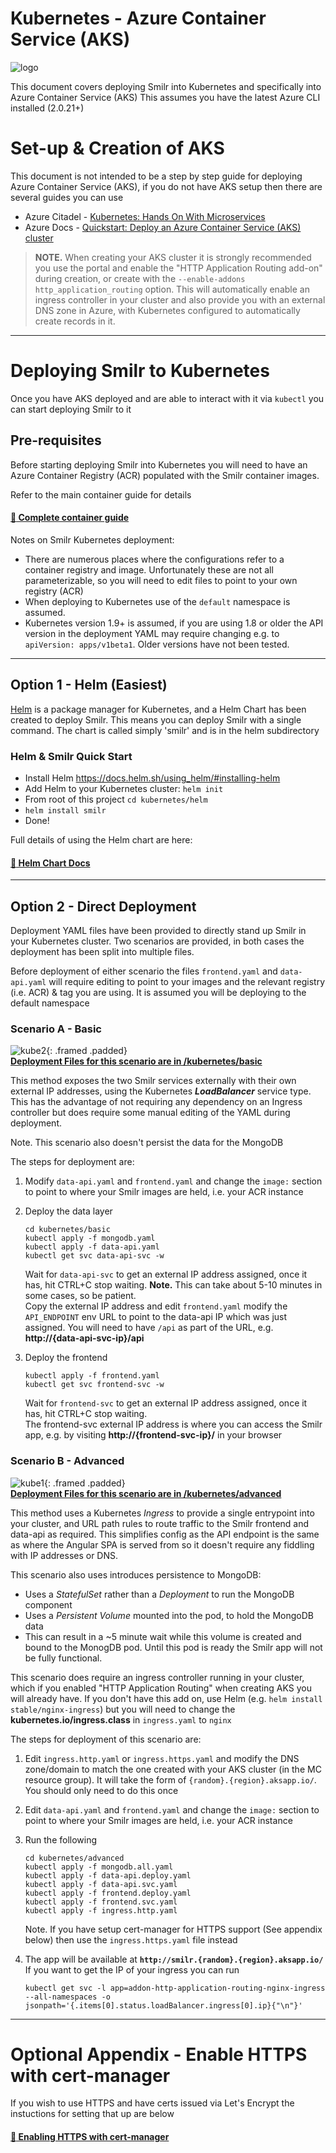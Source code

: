 # Kubernetes - Azure Container Service (AKS)

![logo](https://avatars1.githubusercontent.com/u/13629408?s=250)

This document covers deploying Smilr into Kubernetes and specifically into Azure Container Service (AKS) 
This assumes you have the latest Azure CLI installed (2.0.21+)

# Set-up & Creation of AKS

This document is not intended to be a step by step guide for deploying Azure Container Service (AKS), if you do not have AKS setup then there are several guides you can use
 - Azure Citadel - [Kubernetes: Hands On With Microservices](https://azurecitadel.github.io/labs/kubernetes/)
 - Azure Docs - [Quickstart: Deploy an Azure Container Service (AKS) cluster](https://docs.microsoft.com/en-us/azure/aks/kubernetes-walkthrough)

> **NOTE.** When creating your AKS cluster it is strongly recommended you use the portal and enable the "HTTP Application Routing add-on" during creation, or create with the `--enable-addons http_application_routing` option. This will automatically enable an ingress controller in your cluster and also provide you with an external DNS zone in Azure, with Kubernetes configured to automatically create records in it. 

---

# Deploying Smilr to Kubernetes

Once you have AKS deployed and are able to interact with it via `kubectl` you can start deploying Smilr to it

## Pre-requisites 
Before starting deploying Smilr into Kubernetes you will need to have an Azure Container Registry (ACR) populated with the Smilr container images. 

Refer to the main container guide for details
#### [:page_with_curl: Complete container guide](../docs/containers.md) 

Notes on Smilr Kubernetes deployment:
- There are numerous places where the configurations refer to a container registry and image. Unfortunately these are not all parameterizable, so you will need to edit files to point to your own registry (ACR)
- When deploying to Kubernetes use of the `default` namespace is assumed.
- Kubernetes version 1.9+ is assumed, if you are using 1.8 or older the API version in the deployment YAML may require changing e.g. to `apiVersion: apps/v1beta1`. Older versions have not been tested.


---


## Option 1 - Helm (Easiest)
[Helm](https://helm.sh/) is a package manager for Kubernetes, and a Helm Chart has been created to deploy Smilr. This means you can deploy Smilr with a single command. The chart is called simply 'smilr' and is in the helm subdirectory 

### Helm & Smilr Quick Start

- Install Helm https://docs.helm.sh/using_helm/#installing-helm
- Add Helm to your Kubernetes cluster: `helm init`
- From root of this project `cd kubernetes/helm`
- `helm install smilr`
- Done!

Full details of using the Helm chart are here:  
#### [:page_with_curl: Helm Chart Docs](helm/readme.md)


---


## Option 2 - Direct Deployment

Deployment YAML files have been provided to directly stand up Smilr in your Kubernetes cluster. Two scenarios are provided, in both cases the deployment has been split into multiple files. 

Before deployment of either scenario the files `frontend.yaml` and `data-api.yaml` will require editing to point to your images and the relevant registry (i.e. ACR) & tag you are using. It is assumed you will be deploying to the default namespace

### Scenario A - Basic
![kube2](../etc/kube-scenario-a.png){: .framed .padded}  
**[Deployment Files for this scenario are in /kubernetes/basic](./basic/)** 

This method exposes the two Smilr services externally with their own external IP addresses, using the Kubernetes ***LoadBalancer*** service type. This has the advantage of not requiring any dependency on an Ingress controller but does require some manual editing of the YAML during deployment. 

Note. This scenario also doesn't persist the data for the MongoDB

The steps for deployment are:

1. Modify `data-api.yaml` and `frontend.yaml` and change the `image:` section to point to where your Smilr images are held, i.e. your ACR instance

2. Deploy the data layer
    ```
    cd kubernetes/basic
    kubectl apply -f mongodb.yaml
    kubectl apply -f data-api.yaml
    kubectl get svc data-api-svc -w
    ```
    Wait for `data-api-svc` to get an external IP address assigned, once it has, hit CTRL+C stop waiting. **Note.** This can take about 5-10 minutes in some cases, so be patient.  
    Copy the external IP address and edit `frontend.yaml` modify the `API_ENDPOINT` env URL to point to the data-api IP which was just assigned. You will need to have `/api` as part of the URL, e.g. **http://{data-api-svc-ip}/api**

3. Deploy the frontend
    ```
    kubectl apply -f frontend.yaml
    kubectl get svc frontend-svc -w
    ```
    Wait for `frontend-svc` to get an external IP address assigned, once it has, hit CTRL+C stop waiting.  
    The frontend-svc external IP address is where you can access the Smilr app, e.g. by visiting **http://{frontend-svc-ip}/** in your browser



### Scenario B - Advanced
![kube1](../etc/kube-scenario-b.png){: .framed .padded}  
**[Deployment Files for this scenario are in /kubernetes/advanced](./advanced/)** 

This method uses a Kubernetes *Ingress* to provide a single entrypoint into your cluster, and URL path rules to route traffic to the Smilr frontend and data-api as required. This simplifies config as the API endpoint is the same as where the Angular SPA is served from so it doesn't require any fiddling with IP addresses or DNS. 

This scenario also uses introduces persistence to MongoDB:
- Uses a *StatefulSet* rather than a *Deployment* to run the MongoDB component
- Uses a *Persistent Volume* mounted into the pod, to hold the MongoDB data 
- This can result in a ~5 minute wait while this volume is created and bound to the MonogDB pod. Until this pod is ready the Smilr app will not be fully functional.

This scenario does require an ingress controller running in your cluster, which if you enabled "HTTP Application Routing" when creating AKS you will already have. If you don't have this add on, use Helm (e.g. `helm install stable/nginx-ingress`) but you will need to change the **kubernetes.io/ingress.class** in `ingress.yaml` to `nginx`

The steps for deployment of this scenario are:
1. Edit `ingress.http.yaml` or `ingress.https.yaml` and modify the DNS zone/domain to match the one created with your AKS cluster (in the MC resource group). It will take the form of `{random}.{region}.aksapp.io/`. You should only need to do this once
2. Edit `data-api.yaml` and `frontend.yaml` and change the `image:` section to point to where your Smilr images are held, i.e. your ACR instance
3. Run the following
    ```
    cd kubernetes/advanced
    kubectl apply -f mongodb.all.yaml
    kubectl apply -f data-api.deploy.yaml
    kubectl apply -f data-api.svc.yaml
    kubectl apply -f frontend.deploy.yaml
    kubectl apply -f frontend.svc.yaml
    kubectl apply -f ingress.http.yaml
    ```
    Note. If you have setup cert-manager for HTTPS support (See appendix below) then use the `ingress.https.yaml` file instead

4. The app will be available at **`http://smilr.{random}.{region}.aksapp.io/`** If you want to get the IP of your ingress you can run  
    ```
    kubectl get svc -l app=addon-http-application-routing-nginx-ingress --all-namespaces -o jsonpath='{.items[0].status.loadBalancer.ingress[0].ip}{"\n"}'
    ```


---

# Optional Appendix - Enable HTTPS with cert-manager
If you wish to use HTTPS and have certs issued via Let's Encrypt the instuctions for setting that up are below
#### [:page_with_curl: Enabling HTTPS with cert-manager](cert-manager/) 